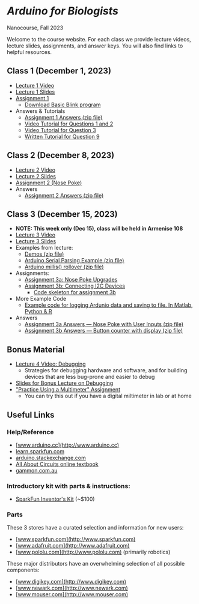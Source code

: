 # *Arduino for Biologists*
Nanocourse, Fall 2023

Welcome to the course website. For each class we provide lecture videos, lecture slides, assignments, and answer keys. You will also find links to helpful resources.

## Class 1 (December 1, 2023)
- [Lecture 1 Video](https://www.youtube.com/watch?v=NYQ_q1zXu3o&list=PLuZA7lxOrKUffeByFZd4OBKs_K7xEsmox&index=2&t=0s)
- [Lecture 1 Slides](Class%201%20Introduction/Arduino%20Nanocourse%20Day%201%20-%20Fall%202018.pdf?raw=true)
- [Assignment 1](Class%201%20Introduction/Nanocourse%20Project%20Day%201.pdf?raw=true)
  - [Download Basic Blink program](Class%201%20Introduction/Basic_Blink.zip?raw=true)
- Answers & Tutorials
  - [Assignment 1 Answers (zip file)](Class%201%20Introduction/Assignment%201%20Answers.zip?raw=true)
  - [Video Tutorial for Questions 1 and 2](https://www.youtube.com/watch?v=65ZSUOBDW9Q&feature=youtu.be)
  - [Video Tutorial for Question 3](https://www.youtube.com/watch?v=XdmwtngDCoY)
  - [Written Tutorial for Question 9](Class%201%20Introduction/Q9ReactionTime.zip?raw=true)

## Class 2 (December 8, 2023)
- [Lecture 2 Video](https://www.youtube.com/watch?v=Jh5kKC_8vZ4&list=PLuZA7lxOrKUffeByFZd4OBKs_K7xEsmox&index=2)
- [Lecture 2 Slides](Class%202%20Electronics/Arduino%20Nanocourse%20Day%202%20-%20Fall%202018%20Slides%20Final.pdf?raw=true)
- [Assignment 2 (Nose Poke)](Class%202%20Electronics/Project%202%20-%20Nose%20Poke%20-%202023.pdf?raw=true)
- Answers
  - [Assignment 2 Answers (zip file)](Class%202%20Electronics/Assignment2_Answer.zip?raw=true)

## Class 3 (December 15, 2023)
- **NOTE: This week only (Dec 15), class will be held in Armenise 108**
- [Lecture 3 Video](https://www.youtube.com/watch?v=pOjbI4eo-tU&list=PLuZA7lxOrKUffeByFZd4OBKs_K7xEsmox&index=3)
- [Lecture 3 Slides](Class%203%20Software/Arduino%20Nanocourse%20Day%203%20-%20Software.pdf?raw=true)
- Examples from lecture:
  - [Demos (zip file)](Class%203%20Software/arduino_course_fall18_class3.zip?raw=true)
  - [Arduino Serial Parsing Example (zip file)](Class%203%20Software/simple_serial_parsing.zip?raw=true)
  - [Arduino millis() rollover (zip file)](Class%203%20Software/arduino_uno_millis_rollover.zip?raw=true)
- Assignments:
  - [Assignment 3a: Nose Poke Upgrades](Class%203%20Software/Project%203%20-%20Behavior%20box%20contd.pdf?raw=true)
  - [Assignment 3b: Connecting I2C Devices](Class%203%20Software/Serial%20Communication%20Exercise-2.pdf?raw=true)
    - [Code skeleton for assignment 3b](Class%203%20Software/Counter_skleton.zip?raw=true)
- More Example Code
  - [Example code for logging Ardunio data and saving to file. In Matlab, Python & R](Class%203%20Software/ArduinoDataLogging.zip?raw=true)
- Answers
  - [Assignment 3a Answers — Nose Poke with User Inputs (zip file)](Class%203%20Software/NosePokeWithUserInputs_Answer.zip?raw=true)
  - [Assignment 3b Answers — Button counter with display (zip file)](Class%203%20Software/Counter_Answer.zip?raw=true)

## Bonus Material
- [Lecture 4 Video: Debugging](https://www.youtube.com/watch?v=PTZ-si0-VJM&list=PLuZA7lxOrKUffeByFZd4OBKs_K7xEsmox&index=4) 
  - Strategies for debugging hardware and software, and for building devices that are less bug-prone and easier to debug
- [Slides for Bonus Lecture on Debugging](Class%204%20Debugging/Class%204%20-%20Debugging.pdf?raw=true)
- ["Practice Using a Multimeter" Assignment](Class%204%20Debugging/DMM%20Assignment.pdf?raw=true) 
  - You can try this out if you have a digital miltimeter in lab or at home



## Useful Links


### Help/Reference
- [www.arduino.cc](http://www.arduino.cc)
- [learn.sparkfun.com](http://learn.sparkfun.com)
- [arduino.stackexchange.com](http://arduino.stackexchange.com/)
- [All About Circuits online textbook](http://www.allaboutcircuits.com/textbook)
- [gammon.com.au](http://gammon.com.au/forum/bbshowpost.php?bbtopic_id=123)

### Introductory kit with parts & instructions:
- [SparkFun Inventor's Kit](https://www.sparkfun.com/products/15631) \(~$100\)

### Parts
These 3 stores have a curated selection and information for new users:
- [www.sparkfun.com](http://www.sparkfun.com)
- [www.adafruit.com](http://www.adafruit.com)
- [www.pololu.com](http://www.pololu.com)  \(primarily robotics\)

These major distributors have an overwhelming selection of all possible components:
- [www.digikey.com](http://www.digikey.com)
- [www.newark.com](http://www.newark.com)
- [www.mouser.com](http://www.mouser.com)
